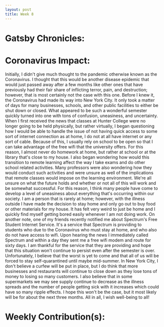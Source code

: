 ```yaml
---
layout: post
title: Week 8
---
```


# Gatsby Chronicles:


# Coronavirus Impact:
Initially, I didn't give much thought to the pandemic otherwise known as the Coronavirus. I thought that this would be another disease epidemic that would just passed away after a few months like other ones that have previously had their fair share of inflicting terror, pain, and destruction; however, that is most certainly not the case with this one. Before I knew it, the Coronavirus had made its way into New York City. It only took a matter of days for many businesses, schools, and other public facilities to either be shut down or closed. What appeared to be such a wonderful semester quickly turned into one with tons of confusion, uneasiness, and uncertainty. When I first received the news that classes at Hunter College were no longer going to be held physically, but rather virtually, I began questioning how I would be able to handle the issue of not having quick access to some sort of internet connection as at home, I do not at all have internet or any sort of cable. Because of this, I usually rely on school to be open so that I can take advantage of the free wifi that the university offers. For this reason, I almost never do homework at home, but rather at school or at the library that's close to my house. I also began wondering how would this transition to remote learning affect the way I take exams and do other school related activities. Many professors were also wondering how they would conduct such activities and were unsure as well of the implications that remote classes would impose on the learning environment. We're all unsure on what the future holds and whether or not all of this will work and be somewhat successful. For this reason, I think many people have come to develop a level of uneasiness about everything that's occurring within our society. I am a person that is rarely at home; however, with the illness outside I have made the decision to stay home and only go out to buy food or other materials for my house. It has felt very weird to just be home and I quickly find myself getting bored easily whenever I am not doing work. On another note, one of my friends recently notified me about Spectrum's Free Student Internet Service. It's a service that Spectrum is providing to students who due to the Coronavirus who must stay at home, and who also do not have access to wifi. Upon hearing the news I immediately called Spectrum and within a day they sent me a free wifi modem and route for sixty days. I am thankful for the service that they are providing and hope that this situation won't continue to persist even after the semester is over. Unfortunately, I believe that the worst is yet to come and that all of us will be forced to stay self-quarantined until maybe mid-summer. In New York City, I don't believe a curfew will be put in place, but I do think that more businesses and restaurants will continue to close down as they lose tons of money to losing so many customers. I also believe that in some supermarkets we may see supply continue to decrease as the illness spreads and the number of people getting sick with it increases which could have so many ripple effects. I hope this won't be the case, but it most likely will be for about the next three months. All in all, I wish well-being to all!


# Weekly Contribution(s):
